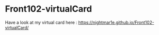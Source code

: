 # Front102-virtualCard

Have a look at my virtual card here : 
https://nightmar1e.github.io/Front102-virtualCard/